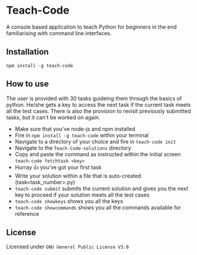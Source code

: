 # Teach-Code

A console based application to teach Python for beginners in the end familiarising with command line interfaces.

## Installation

`npm install -g teach-code`

## How to use

The user is provided with 30 tasks guideing them through the basics of python. He/she gets a key to access the next task if the current task meets all the test cases. There is also the provision to revisit previously submitted tasks, but it can't be worked on again.

- Make sure that you've node-js and npm installed
- Fire in ``` npm install -g teach-code ``` within your terminal
- Navigate to a directory of your choice and fire in ``` teach-code init ```
- Navigate to the ``` Teach-Code-solutions ``` directory
- Copy and paste the command as instructed within the initial screen ``` teach-code fetchtask <key> ```
- Hurray :+1: you've got your first task
- Write your solution within a file that is auto-created (task<task_number>.py)
- ``` teach-code submit ``` submits the current solution and gives you the next key to proceed if your solution meets all the test cases
- ``` teach-code showkeys ``` shows you all the keys 
- ``` teach-code showcommands ``` shows you all the commands available for reference

## License

Licensed under `GNU General Public License V3.0`